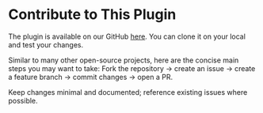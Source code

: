 # Contribute to This Plugin

The plugin is available on our GitHub [here](https://github.com/FAIRmat-NFDI/nomad-tajine-plugin). You can clone it on your local
and test your changes.

Similar to many other open-source projects, here are the concise main steps you may want to take:
Fork the repository → create an issue → create a feature branch → commit changes → open a PR.

Keep changes minimal and documented; reference existing issues where possible.
